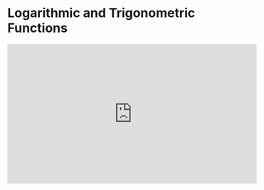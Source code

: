 # Logarithmic and Trigonometric Functions
<iframe width="560" height="315" src="https://www.youtube.com/embed/xDOYYTP6dqc" title="YouTube video player" frameborder="0" allow="accelerometer; autoplay; clipboard-write; encrypted-media; gyroscope; picture-in-picture" allowfullscreen></iframe>
